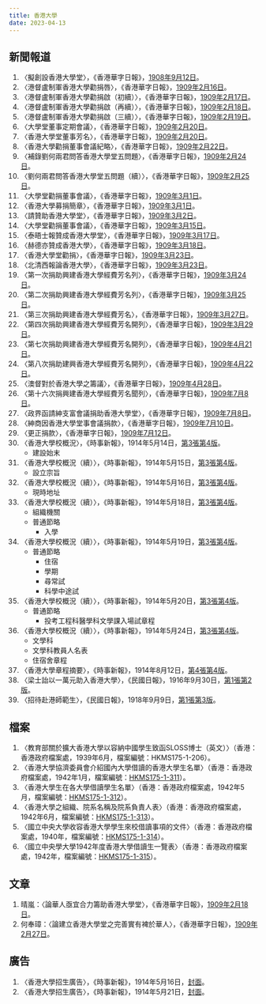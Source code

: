 ```yaml
---
title: 香港大學
date: 2023-04-13
---
```

<adsense></adsense>

## 新聞報道
1. 〈擬創設香港大學堂〉，《香港華字日報》，[1908年9月12日](https://mmis.hkpl.gov.hk/coverpage/-/coverpage/view?_coverpage_WAR_mmisportalportlet_hsf=%E6%B8%AF%E5%A4%A7&p_r_p_-1078056564_c=QF757YsWv5%2BakvA8rFW5EuJSiukuHYZu&_coverpage_WAR_mmisportalportlet_o=5&_coverpage_WAR_mmisportalportlet_actual_q=%28%20verbatim_dc.collection%3A%28%22Old%5C%20HK%5C%20Newspapers%22%29%20%29%20AND+%28%20%28%20allTermsMandatory%3A%28true%29%20OR+all_dc.title%3A%28%E9%A6%99%E6%B8%AF%E5%A4%A7%E5%AD%B8%29%20OR+all_dc.creator%3A%28%E9%A6%99%E6%B8%AF%E5%A4%A7%E5%AD%B8%29%20OR+all_dc.contributor%3A%28%E9%A6%99%E6%B8%AF%E5%A4%A7%E5%AD%B8%29%20OR+all_dc.subject%3A%28%E9%A6%99%E6%B8%AF%E5%A4%A7%E5%AD%B8%29%20OR+fulltext%3A%28%E9%A6%99%E6%B8%AF%E5%A4%A7%E5%AD%B8%29%20OR+all_dc.description%3A%28%E9%A6%99%E6%B8%AF%E5%A4%A7%E5%AD%B8%29%20%29%20%29&_coverpage_WAR_mmisportalportlet_sort_order=asc&_coverpage_WAR_mmisportalportlet_sort_field=dc.publicationdate_bsort&_coverpage_WAR_mmisportalportlet_formDate=1681380981449)。
2. 〈港督盧制軍香港大學勸捐唇〉，《香港華字日報》，[1909年2月16日](https://mmis.hkpl.gov.hk/coverpage/-/coverpage/view?_coverpage_WAR_mmisportalportlet_hsf=%E6%B8%AF%E5%A4%A7&p_r_p_-1078056564_c=QF757YsWv5%2BakvA8rFW5ErtlkPQfpv6J&_coverpage_WAR_mmisportalportlet_o=6&_coverpage_WAR_mmisportalportlet_actual_q=%28%20verbatim_dc.collection%3A%28%22Old%5C%20HK%5C%20Newspapers%22%29%20%29%20AND+%28%20%28%20allTermsMandatory%3A%28true%29%20OR+all_dc.title%3A%28%E9%A6%99%E6%B8%AF%E5%A4%A7%E5%AD%B8%29%20OR+all_dc.creator%3A%28%E9%A6%99%E6%B8%AF%E5%A4%A7%E5%AD%B8%29%20OR+all_dc.contributor%3A%28%E9%A6%99%E6%B8%AF%E5%A4%A7%E5%AD%B8%29%20OR+all_dc.subject%3A%28%E9%A6%99%E6%B8%AF%E5%A4%A7%E5%AD%B8%29%20OR+fulltext%3A%28%E9%A6%99%E6%B8%AF%E5%A4%A7%E5%AD%B8%29%20OR+all_dc.description%3A%28%E9%A6%99%E6%B8%AF%E5%A4%A7%E5%AD%B8%29%20%29%20%29&_coverpage_WAR_mmisportalportlet_sort_order=asc&_coverpage_WAR_mmisportalportlet_sort_field=dc.publicationdate_bsort&_coverpage_WAR_mmisportalportlet_formDate=1681380981449)。
3. 〈港督盧制軍香港大學勸捐啟（初續）〉，《香港華字日報》，[1909年2月17日](https://mmis.hkpl.gov.hk/coverpage/-/coverpage/view?_coverpage_WAR_mmisportalportlet_hsf=%E6%B8%AF%E5%A4%A7&p_r_p_-1078056564_c=QF757YsWv5%2BakvA8rFW5EuJ%2FXSHoIhVk&_coverpage_WAR_mmisportalportlet_o=7&_coverpage_WAR_mmisportalportlet_actual_q=%28%20verbatim_dc.collection%3A%28%22Old%5C%20HK%5C%20Newspapers%22%29%20%29%20AND+%28%20%28%20allTermsMandatory%3A%28true%29%20OR+all_dc.title%3A%28%E9%A6%99%E6%B8%AF%E5%A4%A7%E5%AD%B8%29%20OR+all_dc.creator%3A%28%E9%A6%99%E6%B8%AF%E5%A4%A7%E5%AD%B8%29%20OR+all_dc.contributor%3A%28%E9%A6%99%E6%B8%AF%E5%A4%A7%E5%AD%B8%29%20OR+all_dc.subject%3A%28%E9%A6%99%E6%B8%AF%E5%A4%A7%E5%AD%B8%29%20OR+fulltext%3A%28%E9%A6%99%E6%B8%AF%E5%A4%A7%E5%AD%B8%29%20OR+all_dc.description%3A%28%E9%A6%99%E6%B8%AF%E5%A4%A7%E5%AD%B8%29%20%29%20%29&_coverpage_WAR_mmisportalportlet_sort_order=asc&_coverpage_WAR_mmisportalportlet_sort_field=dc.publicationdate_bsort&_coverpage_WAR_mmisportalportlet_formDate=1681380981449)。
4. 〈港督盧制軍香港大學勸捐啟（再續）〉，《香港華字日報》，[1909年2月18日](https://mmis.hkpl.gov.hk/coverpage/-/coverpage/view?_coverpage_WAR_mmisportalportlet_hsf=%E6%B8%AF%E5%A4%A7&p_r_p_-1078056564_c=QF757YsWv5%2BakvA8rFW5Eky3wX3dhYyM&_coverpage_WAR_mmisportalportlet_o=8&_coverpage_WAR_mmisportalportlet_actual_q=%28%20verbatim_dc.collection%3A%28%22Old%5C%20HK%5C%20Newspapers%22%29%20%29%20AND+%28%20%28%20allTermsMandatory%3A%28true%29%20OR+all_dc.title%3A%28%E9%A6%99%E6%B8%AF%E5%A4%A7%E5%AD%B8%29%20OR+all_dc.creator%3A%28%E9%A6%99%E6%B8%AF%E5%A4%A7%E5%AD%B8%29%20OR+all_dc.contributor%3A%28%E9%A6%99%E6%B8%AF%E5%A4%A7%E5%AD%B8%29%20OR+all_dc.subject%3A%28%E9%A6%99%E6%B8%AF%E5%A4%A7%E5%AD%B8%29%20OR+fulltext%3A%28%E9%A6%99%E6%B8%AF%E5%A4%A7%E5%AD%B8%29%20OR+all_dc.description%3A%28%E9%A6%99%E6%B8%AF%E5%A4%A7%E5%AD%B8%29%20%29%20%29&_coverpage_WAR_mmisportalportlet_sort_order=asc&_coverpage_WAR_mmisportalportlet_sort_field=dc.publicationdate_bsort&_coverpage_WAR_mmisportalportlet_formDate=1681380981449)。
5. 〈港督盧制軍香港大學勸捐啟（三續）〉，《香港華字日報》，[1909年2月19日](https://mmis.hkpl.gov.hk/coverpage/-/coverpage/view?_coverpage_WAR_mmisportalportlet_hsf=%E6%B8%AF%E5%A4%A7&p_r_p_-1078056564_c=QF757YsWv5%2BakvA8rFW5EnQIAWwrughW&_coverpage_WAR_mmisportalportlet_o=9&_coverpage_WAR_mmisportalportlet_actual_q=%28%20verbatim_dc.collection%3A%28%22Old%5C%20HK%5C%20Newspapers%22%29%20%29%20AND+%28%20%28%20allTermsMandatory%3A%28true%29%20OR+all_dc.title%3A%28%E9%A6%99%E6%B8%AF%E5%A4%A7%E5%AD%B8%29%20OR+all_dc.creator%3A%28%E9%A6%99%E6%B8%AF%E5%A4%A7%E5%AD%B8%29%20OR+all_dc.contributor%3A%28%E9%A6%99%E6%B8%AF%E5%A4%A7%E5%AD%B8%29%20OR+all_dc.subject%3A%28%E9%A6%99%E6%B8%AF%E5%A4%A7%E5%AD%B8%29%20OR+fulltext%3A%28%E9%A6%99%E6%B8%AF%E5%A4%A7%E5%AD%B8%29%20OR+all_dc.description%3A%28%E9%A6%99%E6%B8%AF%E5%A4%A7%E5%AD%B8%29%20%29%20%29&_coverpage_WAR_mmisportalportlet_sort_order=asc&_coverpage_WAR_mmisportalportlet_sort_field=dc.publicationdate_bsort&_coverpage_WAR_mmisportalportlet_formDate=1681380981449)。
6. 〈大學堂董事定期會議〉，《香港華字日報》，[1909年2月20日](https://mmis.hkpl.gov.hk/coverpage/-/coverpage/view?_coverpage_WAR_mmisportalportlet_hsf=%E6%B8%AF%E5%A4%A7&p_r_p_-1078056564_c=QF757YsWv5%2BakvA8rFW5EqZgnZgYD5DH&_coverpage_WAR_mmisportalportlet_o=10&_coverpage_WAR_mmisportalportlet_actual_q=%28%20verbatim_dc.collection%3A%28%22Old%5C%20HK%5C%20Newspapers%22%29%20%29%20AND+%28%20%28%20allTermsMandatory%3A%28true%29%20OR+all_dc.title%3A%28%E9%A6%99%E6%B8%AF%E5%A4%A7%E5%AD%B8%29%20OR+all_dc.creator%3A%28%E9%A6%99%E6%B8%AF%E5%A4%A7%E5%AD%B8%29%20OR+all_dc.contributor%3A%28%E9%A6%99%E6%B8%AF%E5%A4%A7%E5%AD%B8%29%20OR+all_dc.subject%3A%28%E9%A6%99%E6%B8%AF%E5%A4%A7%E5%AD%B8%29%20OR+fulltext%3A%28%E9%A6%99%E6%B8%AF%E5%A4%A7%E5%AD%B8%29%20OR+all_dc.description%3A%28%E9%A6%99%E6%B8%AF%E5%A4%A7%E5%AD%B8%29%20%29%20%29&_coverpage_WAR_mmisportalportlet_sort_order=asc&_coverpage_WAR_mmisportalportlet_sort_field=dc.publicationdate_bsort&_coverpage_WAR_mmisportalportlet_formDate=1681380981449)。
7. 〈香港大學堂董事芳名〉，《香港華字日報》，[1909年2月20日](https://mmis.hkpl.gov.hk/coverpage/-/coverpage/view?_coverpage_WAR_mmisportalportlet_hsf=%E6%B8%AF%E5%A4%A7&p_r_p_-1078056564_c=QF757YsWv5%2BakvA8rFW5EqZgnZgYD5DH&_coverpage_WAR_mmisportalportlet_o=10&_coverpage_WAR_mmisportalportlet_actual_q=%28%20verbatim_dc.collection%3A%28%22Old%5C%20HK%5C%20Newspapers%22%29%20%29%20AND+%28%20%28%20allTermsMandatory%3A%28true%29%20OR+all_dc.title%3A%28%E9%A6%99%E6%B8%AF%E5%A4%A7%E5%AD%B8%29%20OR+all_dc.creator%3A%28%E9%A6%99%E6%B8%AF%E5%A4%A7%E5%AD%B8%29%20OR+all_dc.contributor%3A%28%E9%A6%99%E6%B8%AF%E5%A4%A7%E5%AD%B8%29%20OR+all_dc.subject%3A%28%E9%A6%99%E6%B8%AF%E5%A4%A7%E5%AD%B8%29%20OR+fulltext%3A%28%E9%A6%99%E6%B8%AF%E5%A4%A7%E5%AD%B8%29%20OR+all_dc.description%3A%28%E9%A6%99%E6%B8%AF%E5%A4%A7%E5%AD%B8%29%20%29%20%29&_coverpage_WAR_mmisportalportlet_sort_order=asc&_coverpage_WAR_mmisportalportlet_sort_field=dc.publicationdate_bsort&_coverpage_WAR_mmisportalportlet_formDate=1681380981449)。
8. 〈香港大學勸捐董事會議紀略〉，《香港華字日報》，[1909年2月22日](https://mmis.hkpl.gov.hk/coverpage/-/coverpage/view?_coverpage_WAR_mmisportalportlet_hsf=%E6%B8%AF%E5%A4%A7&p_r_p_-1078056564_c=QF757YsWv5%2BakvA8rFW5EqlDQUrdAZDj&_coverpage_WAR_mmisportalportlet_o=11&_coverpage_WAR_mmisportalportlet_actual_q=%28%20verbatim_dc.collection%3A%28%22Old%5C%20HK%5C%20Newspapers%22%29%20%29%20AND+%28%20%28%20allTermsMandatory%3A%28true%29%20OR+all_dc.title%3A%28%E9%A6%99%E6%B8%AF%E5%A4%A7%E5%AD%B8%29%20OR+all_dc.creator%3A%28%E9%A6%99%E6%B8%AF%E5%A4%A7%E5%AD%B8%29%20OR+all_dc.contributor%3A%28%E9%A6%99%E6%B8%AF%E5%A4%A7%E5%AD%B8%29%20OR+all_dc.subject%3A%28%E9%A6%99%E6%B8%AF%E5%A4%A7%E5%AD%B8%29%20OR+fulltext%3A%28%E9%A6%99%E6%B8%AF%E5%A4%A7%E5%AD%B8%29%20OR+all_dc.description%3A%28%E9%A6%99%E6%B8%AF%E5%A4%A7%E5%AD%B8%29%20%29%20%29&_coverpage_WAR_mmisportalportlet_sort_order=asc&_coverpage_WAR_mmisportalportlet_sort_field=dc.publicationdate_bsort&_coverpage_WAR_mmisportalportlet_formDate=1681380981449)。
9. 〈補錄劉何兩君問答香港大學堂五問題〉，《香港華字日報》，[1909年2月24日](https://mmis.hkpl.gov.hk/coverpage/-/coverpage/view?_coverpage_WAR_mmisportalportlet_hsf=%E6%B8%AF%E5%A4%A7&p_r_p_-1078056564_c=QF757YsWv5%2BakvA8rFW5EmCY%2F%2FIeG43n&_coverpage_WAR_mmisportalportlet_o=12&_coverpage_WAR_mmisportalportlet_actual_q=%28%20verbatim_dc.collection%3A%28%22Old%5C%20HK%5C%20Newspapers%22%29%20%29%20AND+%28%20%28%20allTermsMandatory%3A%28true%29%20OR+all_dc.title%3A%28%E9%A6%99%E6%B8%AF%E5%A4%A7%E5%AD%B8%29%20OR+all_dc.creator%3A%28%E9%A6%99%E6%B8%AF%E5%A4%A7%E5%AD%B8%29%20OR+all_dc.contributor%3A%28%E9%A6%99%E6%B8%AF%E5%A4%A7%E5%AD%B8%29%20OR+all_dc.subject%3A%28%E9%A6%99%E6%B8%AF%E5%A4%A7%E5%AD%B8%29%20OR+fulltext%3A%28%E9%A6%99%E6%B8%AF%E5%A4%A7%E5%AD%B8%29%20OR+all_dc.description%3A%28%E9%A6%99%E6%B8%AF%E5%A4%A7%E5%AD%B8%29%20%29%20%29&_coverpage_WAR_mmisportalportlet_sort_order=asc&_coverpage_WAR_mmisportalportlet_sort_field=dc.publicationdate_bsort&_coverpage_WAR_mmisportalportlet_formDate=1681380981449)。
10. 〈劉何兩君問答香港大學堂五問題（續）〉，《香港華字日報》，[1909年2月25日](https://mmis.hkpl.gov.hk/coverpage/-/coverpage/view?_coverpage_WAR_mmisportalportlet_hsf=%E6%B8%AF%E5%A4%A7&p_r_p_-1078056564_c=QF757YsWv5%2BakvA8rFW5Elmlm1OKDSCO&_coverpage_WAR_mmisportalportlet_o=13&_coverpage_WAR_mmisportalportlet_actual_q=%28%20verbatim_dc.collection%3A%28%22Old%5C%20HK%5C%20Newspapers%22%29%20%29%20AND+%28%20%28%20allTermsMandatory%3A%28true%29%20OR+all_dc.title%3A%28%E9%A6%99%E6%B8%AF%E5%A4%A7%E5%AD%B8%29%20OR+all_dc.creator%3A%28%E9%A6%99%E6%B8%AF%E5%A4%A7%E5%AD%B8%29%20OR+all_dc.contributor%3A%28%E9%A6%99%E6%B8%AF%E5%A4%A7%E5%AD%B8%29%20OR+all_dc.subject%3A%28%E9%A6%99%E6%B8%AF%E5%A4%A7%E5%AD%B8%29%20OR+fulltext%3A%28%E9%A6%99%E6%B8%AF%E5%A4%A7%E5%AD%B8%29%20OR+all_dc.description%3A%28%E9%A6%99%E6%B8%AF%E5%A4%A7%E5%AD%B8%29%20%29%20%29&_coverpage_WAR_mmisportalportlet_sort_order=asc&_coverpage_WAR_mmisportalportlet_sort_field=dc.publicationdate_bsort&_coverpage_WAR_mmisportalportlet_formDate=1681380981449)。
11. 〈大學堂勸捐董事會議〉，《香港華字日報》，[1909年3月1日](https://mmis.hkpl.gov.hk/coverpage/-/coverpage/view?_coverpage_WAR_mmisportalportlet_hsf=%E6%B8%AF%E5%A4%A7&p_r_p_-1078056564_c=QF757YsWv5%2BakvA8rFW5EgBTHMwA8d3M&_coverpage_WAR_mmisportalportlet_o=15&_coverpage_WAR_mmisportalportlet_actual_q=%28%20verbatim_dc.collection%3A%28%22Old%5C%20HK%5C%20Newspapers%22%29%20%29%20AND+%28%20%28%20allTermsMandatory%3A%28true%29%20OR+all_dc.title%3A%28%E9%A6%99%E6%B8%AF%E5%A4%A7%E5%AD%B8%29%20OR+all_dc.creator%3A%28%E9%A6%99%E6%B8%AF%E5%A4%A7%E5%AD%B8%29%20OR+all_dc.contributor%3A%28%E9%A6%99%E6%B8%AF%E5%A4%A7%E5%AD%B8%29%20OR+all_dc.subject%3A%28%E9%A6%99%E6%B8%AF%E5%A4%A7%E5%AD%B8%29%20OR+fulltext%3A%28%E9%A6%99%E6%B8%AF%E5%A4%A7%E5%AD%B8%29%20OR+all_dc.description%3A%28%E9%A6%99%E6%B8%AF%E5%A4%A7%E5%AD%B8%29%20%29%20%29&_coverpage_WAR_mmisportalportlet_sort_order=asc&_coverpage_WAR_mmisportalportlet_sort_field=dc.publicationdate_bsort&_coverpage_WAR_mmisportalportlet_formDate=1681380981449)。
12. 〈香港大學募捐簡章〉，《香港華字日報》，[1909年3月1日](https://mmis.hkpl.gov.hk/coverpage/-/coverpage/view?_coverpage_WAR_mmisportalportlet_hsf=%E6%B8%AF%E5%A4%A7&p_r_p_-1078056564_c=QF757YsWv5%2BakvA8rFW5EgBTHMwA8d3M&_coverpage_WAR_mmisportalportlet_o=15&_coverpage_WAR_mmisportalportlet_actual_q=%28%20verbatim_dc.collection%3A%28%22Old%5C%20HK%5C%20Newspapers%22%29%20%29%20AND+%28%20%28%20allTermsMandatory%3A%28true%29%20OR+all_dc.title%3A%28%E9%A6%99%E6%B8%AF%E5%A4%A7%E5%AD%B8%29%20OR+all_dc.creator%3A%28%E9%A6%99%E6%B8%AF%E5%A4%A7%E5%AD%B8%29%20OR+all_dc.contributor%3A%28%E9%A6%99%E6%B8%AF%E5%A4%A7%E5%AD%B8%29%20OR+all_dc.subject%3A%28%E9%A6%99%E6%B8%AF%E5%A4%A7%E5%AD%B8%29%20OR+fulltext%3A%28%E9%A6%99%E6%B8%AF%E5%A4%A7%E5%AD%B8%29%20OR+all_dc.description%3A%28%E9%A6%99%E6%B8%AF%E5%A4%A7%E5%AD%B8%29%20%29%20%29&_coverpage_WAR_mmisportalportlet_sort_order=asc&_coverpage_WAR_mmisportalportlet_sort_field=dc.publicationdate_bsort&_coverpage_WAR_mmisportalportlet_formDate=1681380981449)。
13. 〈請贊助香港大學堂〉，《香港華字日報》，[1909年3月2日](https://mmis.hkpl.gov.hk/coverpage/-/coverpage/view?_coverpage_WAR_mmisportalportlet_hsf=%E6%B8%AF%E5%A4%A7&p_r_p_-1078056564_c=QF757YsWv5%2BakvA8rFW5EgXh8%2Br7TEQw&_coverpage_WAR_mmisportalportlet_o=16&_coverpage_WAR_mmisportalportlet_actual_q=%28%20verbatim_dc.collection%3A%28%22Old%5C%20HK%5C%20Newspapers%22%29%20%29%20AND+%28%20%28%20allTermsMandatory%3A%28true%29%20OR+all_dc.title%3A%28%E9%A6%99%E6%B8%AF%E5%A4%A7%E5%AD%B8%29%20OR+all_dc.creator%3A%28%E9%A6%99%E6%B8%AF%E5%A4%A7%E5%AD%B8%29%20OR+all_dc.contributor%3A%28%E9%A6%99%E6%B8%AF%E5%A4%A7%E5%AD%B8%29%20OR+all_dc.subject%3A%28%E9%A6%99%E6%B8%AF%E5%A4%A7%E5%AD%B8%29%20OR+fulltext%3A%28%E9%A6%99%E6%B8%AF%E5%A4%A7%E5%AD%B8%29%20OR+all_dc.description%3A%28%E9%A6%99%E6%B8%AF%E5%A4%A7%E5%AD%B8%29%20%29%20%29&_coverpage_WAR_mmisportalportlet_sort_order=asc&_coverpage_WAR_mmisportalportlet_sort_field=dc.publicationdate_bsort&_coverpage_WAR_mmisportalportlet_formDate=1681380981449)。
14. 〈大學堂勸捐董事會議〉，《香港華字日報》，[1909年3月15日](https://mmis.hkpl.gov.hk/coverpage/-/coverpage/view?_coverpage_WAR_mmisportalportlet_hsf=%E6%B8%AF%E5%A4%A7&p_r_p_-1078056564_c=QF757YsWv5%2BakvA8rFW5EjxdFSXB%2BpRt&_coverpage_WAR_mmisportalportlet_o=17&_coverpage_WAR_mmisportalportlet_actual_q=%28%20verbatim_dc.collection%3A%28%22Old%5C%20HK%5C%20Newspapers%22%29%20%29%20AND+%28%20%28%20allTermsMandatory%3A%28true%29%20OR+all_dc.title%3A%28%E9%A6%99%E6%B8%AF%E5%A4%A7%E5%AD%B8%29%20OR+all_dc.creator%3A%28%E9%A6%99%E6%B8%AF%E5%A4%A7%E5%AD%B8%29%20OR+all_dc.contributor%3A%28%E9%A6%99%E6%B8%AF%E5%A4%A7%E5%AD%B8%29%20OR+all_dc.subject%3A%28%E9%A6%99%E6%B8%AF%E5%A4%A7%E5%AD%B8%29%20OR+fulltext%3A%28%E9%A6%99%E6%B8%AF%E5%A4%A7%E5%AD%B8%29%20OR+all_dc.description%3A%28%E9%A6%99%E6%B8%AF%E5%A4%A7%E5%AD%B8%29%20%29%20%29&_coverpage_WAR_mmisportalportlet_sort_order=asc&_coverpage_WAR_mmisportalportlet_sort_field=dc.publicationdate_bsort&_coverpage_WAR_mmisportalportlet_formDate=1681380981449)。
15. 〈泰晤士報贊成香港大學堂〉，《香港華字日報》，[1909年3月17日](https://mmis.hkpl.gov.hk/coverpage/-/coverpage/view?_coverpage_WAR_mmisportalportlet_hsf=%E6%B8%AF%E5%A4%A7&p_r_p_-1078056564_c=QF757YsWv5%2BakvA8rFW5EhXg2%2BpkQbxt&_coverpage_WAR_mmisportalportlet_o=18&_coverpage_WAR_mmisportalportlet_actual_q=%28%20verbatim_dc.collection%3A%28%22Old%5C%20HK%5C%20Newspapers%22%29%20%29%20AND+%28%20%28%20allTermsMandatory%3A%28true%29%20OR+all_dc.title%3A%28%E9%A6%99%E6%B8%AF%E5%A4%A7%E5%AD%B8%29%20OR+all_dc.creator%3A%28%E9%A6%99%E6%B8%AF%E5%A4%A7%E5%AD%B8%29%20OR+all_dc.contributor%3A%28%E9%A6%99%E6%B8%AF%E5%A4%A7%E5%AD%B8%29%20OR+all_dc.subject%3A%28%E9%A6%99%E6%B8%AF%E5%A4%A7%E5%AD%B8%29%20OR+fulltext%3A%28%E9%A6%99%E6%B8%AF%E5%A4%A7%E5%AD%B8%29%20OR+all_dc.description%3A%28%E9%A6%99%E6%B8%AF%E5%A4%A7%E5%AD%B8%29%20%29%20%29&_coverpage_WAR_mmisportalportlet_sort_order=asc&_coverpage_WAR_mmisportalportlet_sort_field=dc.publicationdate_bsort&_coverpage_WAR_mmisportalportlet_formDate=1681380981449)。
16. 〈赫德亦贊成香港大學〉，《香港華字日報》，[1909年3月18日](https://mmis.hkpl.gov.hk/coverpage/-/coverpage/view?_coverpage_WAR_mmisportalportlet_hsf=%E6%B8%AF%E5%A4%A7&p_r_p_-1078056564_c=QF757YsWv5%2BakvA8rFW5EjghfWAZbpIk&_coverpage_WAR_mmisportalportlet_o=19&_coverpage_WAR_mmisportalportlet_actual_q=%28%20verbatim_dc.collection%3A%28%22Old%5C%20HK%5C%20Newspapers%22%29%20%29%20AND+%28%20%28%20allTermsMandatory%3A%28true%29%20OR+all_dc.title%3A%28%E9%A6%99%E6%B8%AF%E5%A4%A7%E5%AD%B8%29%20OR+all_dc.creator%3A%28%E9%A6%99%E6%B8%AF%E5%A4%A7%E5%AD%B8%29%20OR+all_dc.contributor%3A%28%E9%A6%99%E6%B8%AF%E5%A4%A7%E5%AD%B8%29%20OR+all_dc.subject%3A%28%E9%A6%99%E6%B8%AF%E5%A4%A7%E5%AD%B8%29%20OR+fulltext%3A%28%E9%A6%99%E6%B8%AF%E5%A4%A7%E5%AD%B8%29%20OR+all_dc.description%3A%28%E9%A6%99%E6%B8%AF%E5%A4%A7%E5%AD%B8%29%20%29%20%29&_coverpage_WAR_mmisportalportlet_sort_order=asc&_coverpage_WAR_mmisportalportlet_sort_field=dc.publicationdate_bsort&_coverpage_WAR_mmisportalportlet_formDate=1681380981449)。
17. 〈香港大學堂勸捐〉，《香港華字日報》，[1909年3月23日](https://mmis.hkpl.gov.hk/coverpage/-/coverpage/view?_coverpage_WAR_mmisportalportlet_hsf=%E6%B8%AF%E5%A4%A7&p_r_p_-1078056564_c=QF757YsWv5%2BakvA8rFW5Ervo5CbRhxuM&_coverpage_WAR_mmisportalportlet_o=20&_coverpage_WAR_mmisportalportlet_actual_q=%28%20verbatim_dc.collection%3A%28%22Old%5C%20HK%5C%20Newspapers%22%29%20%29%20AND+%28%20%28%20allTermsMandatory%3A%28true%29%20OR+all_dc.title%3A%28%E9%A6%99%E6%B8%AF%E5%A4%A7%E5%AD%B8%29%20OR+all_dc.creator%3A%28%E9%A6%99%E6%B8%AF%E5%A4%A7%E5%AD%B8%29%20OR+all_dc.contributor%3A%28%E9%A6%99%E6%B8%AF%E5%A4%A7%E5%AD%B8%29%20OR+all_dc.subject%3A%28%E9%A6%99%E6%B8%AF%E5%A4%A7%E5%AD%B8%29%20OR+fulltext%3A%28%E9%A6%99%E6%B8%AF%E5%A4%A7%E5%AD%B8%29%20OR+all_dc.description%3A%28%E9%A6%99%E6%B8%AF%E5%A4%A7%E5%AD%B8%29%20%29%20%29&_coverpage_WAR_mmisportalportlet_sort_order=asc&_coverpage_WAR_mmisportalportlet_sort_field=dc.publicationdate_bsort&_coverpage_WAR_mmisportalportlet_formDate=1681380981449)。
18. 〈北清西報論香港大學〉，《香港華字日報》，[1909年3月23日](https://mmis.hkpl.gov.hk/coverpage/-/coverpage/view?_coverpage_WAR_mmisportalportlet_hsf=%E6%B8%AF%E5%A4%A7&p_r_p_-1078056564_c=QF757YsWv5%2BakvA8rFW5Ervo5CbRhxuM&_coverpage_WAR_mmisportalportlet_o=20&_coverpage_WAR_mmisportalportlet_actual_q=%28%20verbatim_dc.collection%3A%28%22Old%5C%20HK%5C%20Newspapers%22%29%20%29%20AND+%28%20%28%20allTermsMandatory%3A%28true%29%20OR+all_dc.title%3A%28%E9%A6%99%E6%B8%AF%E5%A4%A7%E5%AD%B8%29%20OR+all_dc.creator%3A%28%E9%A6%99%E6%B8%AF%E5%A4%A7%E5%AD%B8%29%20OR+all_dc.contributor%3A%28%E9%A6%99%E6%B8%AF%E5%A4%A7%E5%AD%B8%29%20OR+all_dc.subject%3A%28%E9%A6%99%E6%B8%AF%E5%A4%A7%E5%AD%B8%29%20OR+fulltext%3A%28%E9%A6%99%E6%B8%AF%E5%A4%A7%E5%AD%B8%29%20OR+all_dc.description%3A%28%E9%A6%99%E6%B8%AF%E5%A4%A7%E5%AD%B8%29%20%29%20%29&_coverpage_WAR_mmisportalportlet_sort_order=asc&_coverpage_WAR_mmisportalportlet_sort_field=dc.publicationdate_bsort&_coverpage_WAR_mmisportalportlet_formDate=1681380981449)。
19. 〈第一次捐助興建香港大學經費芳名列〉，《香港華字日報》，[1909年3月24日](https://mmis.hkpl.gov.hk/coverpage/-/coverpage/view?_coverpage_WAR_mmisportalportlet_hsf=%E6%B8%AF%E5%A4%A7&p_r_p_-1078056564_c=QF757YsWv5%2BakvA8rFW5EjJcMfAu%2F27U&_coverpage_WAR_mmisportalportlet_o=21&_coverpage_WAR_mmisportalportlet_actual_q=%28%20verbatim_dc.collection%3A%28%22Old%5C%20HK%5C%20Newspapers%22%29%20%29%20AND+%28%20%28%20allTermsMandatory%3A%28true%29%20OR+all_dc.title%3A%28%E9%A6%99%E6%B8%AF%E5%A4%A7%E5%AD%B8%29%20OR+all_dc.creator%3A%28%E9%A6%99%E6%B8%AF%E5%A4%A7%E5%AD%B8%29%20OR+all_dc.contributor%3A%28%E9%A6%99%E6%B8%AF%E5%A4%A7%E5%AD%B8%29%20OR+all_dc.subject%3A%28%E9%A6%99%E6%B8%AF%E5%A4%A7%E5%AD%B8%29%20OR+fulltext%3A%28%E9%A6%99%E6%B8%AF%E5%A4%A7%E5%AD%B8%29%20OR+all_dc.description%3A%28%E9%A6%99%E6%B8%AF%E5%A4%A7%E5%AD%B8%29%20%29%20%29&_coverpage_WAR_mmisportalportlet_sort_order=asc&_coverpage_WAR_mmisportalportlet_sort_field=dc.publicationdate_bsort&_coverpage_WAR_mmisportalportlet_formDate=1681380981449)。
20. 〈第二次捐助興建香港大學經費芳名列〉，《香港華字日報》，[1909年3月25日](https://mmis.hkpl.gov.hk/coverpage/-/coverpage/view?_coverpage_WAR_mmisportalportlet_hsf=%E6%B8%AF%E5%A4%A7&p_r_p_-1078056564_c=QF757YsWv5%2BakvA8rFW5EiJsETtEb5T%2F&_coverpage_WAR_mmisportalportlet_o=22&_coverpage_WAR_mmisportalportlet_actual_q=%28%20verbatim_dc.collection%3A%28%22Old%5C%20HK%5C%20Newspapers%22%29%20%29%20AND+%28%20%28%20allTermsMandatory%3A%28true%29%20OR+all_dc.title%3A%28%E9%A6%99%E6%B8%AF%E5%A4%A7%E5%AD%B8%29%20OR+all_dc.creator%3A%28%E9%A6%99%E6%B8%AF%E5%A4%A7%E5%AD%B8%29%20OR+all_dc.contributor%3A%28%E9%A6%99%E6%B8%AF%E5%A4%A7%E5%AD%B8%29%20OR+all_dc.subject%3A%28%E9%A6%99%E6%B8%AF%E5%A4%A7%E5%AD%B8%29%20OR+fulltext%3A%28%E9%A6%99%E6%B8%AF%E5%A4%A7%E5%AD%B8%29%20OR+all_dc.description%3A%28%E9%A6%99%E6%B8%AF%E5%A4%A7%E5%AD%B8%29%20%29%20%29&_coverpage_WAR_mmisportalportlet_sort_order=asc&_coverpage_WAR_mmisportalportlet_sort_field=dc.publicationdate_bsort&_coverpage_WAR_mmisportalportlet_formDate=1681380981449)。
21. 〈第三次捐助興建香港大學經費芳名〉，《香港華字日報》，[1909年3月27日](https://mmis.hkpl.gov.hk/coverpage/-/coverpage/view?_coverpage_WAR_mmisportalportlet_hsf=%E6%B8%AF%E5%A4%A7&p_r_p_-1078056564_c=QF757YsWv5%2BakvA8rFW5EsXHCepd6VRm&_coverpage_WAR_mmisportalportlet_o=23&_coverpage_WAR_mmisportalportlet_actual_q=%28%20verbatim_dc.collection%3A%28%22Old%5C%20HK%5C%20Newspapers%22%29%20%29%20AND+%28%20%28%20allTermsMandatory%3A%28true%29%20OR+all_dc.title%3A%28%E9%A6%99%E6%B8%AF%E5%A4%A7%E5%AD%B8%29%20OR+all_dc.creator%3A%28%E9%A6%99%E6%B8%AF%E5%A4%A7%E5%AD%B8%29%20OR+all_dc.contributor%3A%28%E9%A6%99%E6%B8%AF%E5%A4%A7%E5%AD%B8%29%20OR+all_dc.subject%3A%28%E9%A6%99%E6%B8%AF%E5%A4%A7%E5%AD%B8%29%20OR+fulltext%3A%28%E9%A6%99%E6%B8%AF%E5%A4%A7%E5%AD%B8%29%20OR+all_dc.description%3A%28%E9%A6%99%E6%B8%AF%E5%A4%A7%E5%AD%B8%29%20%29%20%29&_coverpage_WAR_mmisportalportlet_sort_order=asc&_coverpage_WAR_mmisportalportlet_sort_field=dc.publicationdate_bsort&_coverpage_WAR_mmisportalportlet_formDate=1681380981449)。
22. 〈第四次捐助興建香港大學經費芳名開列〉，《香港華字日報》，[1909年3月29日](https://mmis.hkpl.gov.hk/coverpage/-/coverpage/view?_coverpage_WAR_mmisportalportlet_hsf=%E6%B8%AF%E5%A4%A7&p_r_p_-1078056564_c=QF757YsWv5%2BakvA8rFW5Erya7OALzide&_coverpage_WAR_mmisportalportlet_o=24&_coverpage_WAR_mmisportalportlet_actual_q=%28%20verbatim_dc.collection%3A%28%22Old%5C%20HK%5C%20Newspapers%22%29%20%29%20AND+%28%20%28%20allTermsMandatory%3A%28true%29%20OR+all_dc.title%3A%28%E9%A6%99%E6%B8%AF%E5%A4%A7%E5%AD%B8%29%20OR+all_dc.creator%3A%28%E9%A6%99%E6%B8%AF%E5%A4%A7%E5%AD%B8%29%20OR+all_dc.contributor%3A%28%E9%A6%99%E6%B8%AF%E5%A4%A7%E5%AD%B8%29%20OR+all_dc.subject%3A%28%E9%A6%99%E6%B8%AF%E5%A4%A7%E5%AD%B8%29%20OR+fulltext%3A%28%E9%A6%99%E6%B8%AF%E5%A4%A7%E5%AD%B8%29%20OR+all_dc.description%3A%28%E9%A6%99%E6%B8%AF%E5%A4%A7%E5%AD%B8%29%20%29%20%29&_coverpage_WAR_mmisportalportlet_sort_order=asc&_coverpage_WAR_mmisportalportlet_sort_field=dc.publicationdate_bsort&_coverpage_WAR_mmisportalportlet_formDate=1681380981449)。
23. 〈第七次捐助興建香港大學經費芳名開列〉，《香港華字日報》，[1909年4月21日](https://mmis.hkpl.gov.hk/coverpage/-/coverpage/view?_coverpage_WAR_mmisportalportlet_hsf=%E6%B8%AF%E5%A4%A7&p_r_p_-1078056564_c=QF757YsWv5%2BakvA8rFW5ErD0MoaNWDH8&_coverpage_WAR_mmisportalportlet_o=26&_coverpage_WAR_mmisportalportlet_actual_q=%28%20verbatim_dc.collection%3A%28%22Old%5C%20HK%5C%20Newspapers%22%29%20%29%20AND+%28%20%28%20allTermsMandatory%3A%28true%29%20OR+all_dc.title%3A%28%E9%A6%99%E6%B8%AF%E5%A4%A7%E5%AD%B8%29%20OR+all_dc.creator%3A%28%E9%A6%99%E6%B8%AF%E5%A4%A7%E5%AD%B8%29%20OR+all_dc.contributor%3A%28%E9%A6%99%E6%B8%AF%E5%A4%A7%E5%AD%B8%29%20OR+all_dc.subject%3A%28%E9%A6%99%E6%B8%AF%E5%A4%A7%E5%AD%B8%29%20OR+fulltext%3A%28%E9%A6%99%E6%B8%AF%E5%A4%A7%E5%AD%B8%29%20OR+all_dc.description%3A%28%E9%A6%99%E6%B8%AF%E5%A4%A7%E5%AD%B8%29%20%29%20%29&_coverpage_WAR_mmisportalportlet_sort_order=asc&_coverpage_WAR_mmisportalportlet_sort_field=dc.publicationdate_bsort&_coverpage_WAR_mmisportalportlet_formDate=1681380981449)。
24. 〈第八次捐助建興香港大學經費芳名開列〉，《香港華字日報》，[1909年4月22日](https://mmis.hkpl.gov.hk/coverpage/-/coverpage/view?_coverpage_WAR_mmisportalportlet_hsf=%E6%B8%AF%E5%A4%A7&p_r_p_-1078056564_c=QF757YsWv5%2BakvA8rFW5EtNcnnIHbsFx&_coverpage_WAR_mmisportalportlet_o=27&_coverpage_WAR_mmisportalportlet_actual_q=%28%20verbatim_dc.collection%3A%28%22Old%5C%20HK%5C%20Newspapers%22%29%20%29%20AND+%28%20%28%20allTermsMandatory%3A%28true%29%20OR+all_dc.title%3A%28%E9%A6%99%E6%B8%AF%E5%A4%A7%E5%AD%B8%29%20OR+all_dc.creator%3A%28%E9%A6%99%E6%B8%AF%E5%A4%A7%E5%AD%B8%29%20OR+all_dc.contributor%3A%28%E9%A6%99%E6%B8%AF%E5%A4%A7%E5%AD%B8%29%20OR+all_dc.subject%3A%28%E9%A6%99%E6%B8%AF%E5%A4%A7%E5%AD%B8%29%20OR+fulltext%3A%28%E9%A6%99%E6%B8%AF%E5%A4%A7%E5%AD%B8%29%20OR+all_dc.description%3A%28%E9%A6%99%E6%B8%AF%E5%A4%A7%E5%AD%B8%29%20%29%20%29&_coverpage_WAR_mmisportalportlet_sort_order=asc&_coverpage_WAR_mmisportalportlet_sort_field=dc.publicationdate_bsort&_coverpage_WAR_mmisportalportlet_formDate=1681380981449)。
25. 〈澳督對於香港大學之籌議〉，《香港華字日報》，[1909年4月28日](https://mmis.hkpl.gov.hk/coverpage/-/coverpage/view?_coverpage_WAR_mmisportalportlet_hsf=%E6%B8%AF%E5%A4%A7&p_r_p_-1078056564_c=QF757YsWv5%2BakvA8rFW5EoBH%2FbLVb4KY&_coverpage_WAR_mmisportalportlet_o=28&_coverpage_WAR_mmisportalportlet_actual_q=%28%20verbatim_dc.collection%3A%28%22Old%5C%20HK%5C%20Newspapers%22%29%20%29%20AND+%28%20%28%20allTermsMandatory%3A%28true%29%20OR+all_dc.title%3A%28%E9%A6%99%E6%B8%AF%E5%A4%A7%E5%AD%B8%29%20OR+all_dc.creator%3A%28%E9%A6%99%E6%B8%AF%E5%A4%A7%E5%AD%B8%29%20OR+all_dc.contributor%3A%28%E9%A6%99%E6%B8%AF%E5%A4%A7%E5%AD%B8%29%20OR+all_dc.subject%3A%28%E9%A6%99%E6%B8%AF%E5%A4%A7%E5%AD%B8%29%20OR+fulltext%3A%28%E9%A6%99%E6%B8%AF%E5%A4%A7%E5%AD%B8%29%20OR+all_dc.description%3A%28%E9%A6%99%E6%B8%AF%E5%A4%A7%E5%AD%B8%29%20%29%20%29&_coverpage_WAR_mmisportalportlet_sort_order=asc&_coverpage_WAR_mmisportalportlet_sort_field=dc.publicationdate_bsort&_coverpage_WAR_mmisportalportlet_formDate=1681380981449)。
26. 〈第十六次捐興建香港大學經費芳名聞列〉，《香港華字日報》，[1909年7月8日](https://mmis.hkpl.gov.hk/coverpage/-/coverpage/view?_coverpage_WAR_mmisportalportlet_hsf=%E6%B8%AF%E5%A4%A7&p_r_p_-1078056564_c=QF757YsWv5%2BakvA8rFW5Eo7YUBonc2Tu&_coverpage_WAR_mmisportalportlet_o=29&_coverpage_WAR_mmisportalportlet_actual_q=%28%20verbatim_dc.collection%3A%28%22Old%5C%20HK%5C%20Newspapers%22%29%20%29%20AND+%28%20%28%20allTermsMandatory%3A%28true%29%20OR+all_dc.title%3A%28%E9%A6%99%E6%B8%AF%E5%A4%A7%E5%AD%B8%29%20OR+all_dc.creator%3A%28%E9%A6%99%E6%B8%AF%E5%A4%A7%E5%AD%B8%29%20OR+all_dc.contributor%3A%28%E9%A6%99%E6%B8%AF%E5%A4%A7%E5%AD%B8%29%20OR+all_dc.subject%3A%28%E9%A6%99%E6%B8%AF%E5%A4%A7%E5%AD%B8%29%20OR+fulltext%3A%28%E9%A6%99%E6%B8%AF%E5%A4%A7%E5%AD%B8%29%20OR+all_dc.description%3A%28%E9%A6%99%E6%B8%AF%E5%A4%A7%E5%AD%B8%29%20%29%20%29&_coverpage_WAR_mmisportalportlet_sort_order=asc&_coverpage_WAR_mmisportalportlet_sort_field=dc.publicationdate_bsort&_coverpage_WAR_mmisportalportlet_formDate=1681380981449)。
27. 〈政界函請紳支富會議捐助香港大學堂〉，《香港華字日報》，[1909年7月8日](https://mmis.hkpl.gov.hk/coverpage/-/coverpage/view?_coverpage_WAR_mmisportalportlet_hsf=%E6%B8%AF%E5%A4%A7&p_r_p_-1078056564_c=QF757YsWv5%2BakvA8rFW5Eo7YUBonc2Tu&_coverpage_WAR_mmisportalportlet_o=29&_coverpage_WAR_mmisportalportlet_actual_q=%28%20verbatim_dc.collection%3A%28%22Old%5C%20HK%5C%20Newspapers%22%29%20%29%20AND+%28%20%28%20allTermsMandatory%3A%28true%29%20OR+all_dc.title%3A%28%E9%A6%99%E6%B8%AF%E5%A4%A7%E5%AD%B8%29%20OR+all_dc.creator%3A%28%E9%A6%99%E6%B8%AF%E5%A4%A7%E5%AD%B8%29%20OR+all_dc.contributor%3A%28%E9%A6%99%E6%B8%AF%E5%A4%A7%E5%AD%B8%29%20OR+all_dc.subject%3A%28%E9%A6%99%E6%B8%AF%E5%A4%A7%E5%AD%B8%29%20OR+fulltext%3A%28%E9%A6%99%E6%B8%AF%E5%A4%A7%E5%AD%B8%29%20OR+all_dc.description%3A%28%E9%A6%99%E6%B8%AF%E5%A4%A7%E5%AD%B8%29%20%29%20%29&_coverpage_WAR_mmisportalportlet_sort_order=asc&_coverpage_WAR_mmisportalportlet_sort_field=dc.publicationdate_bsort&_coverpage_WAR_mmisportalportlet_formDate=1681380981449)。
28. 〈紳商因香港大學堂事會議捐款〉，《香港華字日報》，[1909年7月10日](https://mmis.hkpl.gov.hk/coverpage/-/coverpage/view?_coverpage_WAR_mmisportalportlet_hsf=%E6%B8%AF%E5%A4%A7&p_r_p_-1078056564_c=QF757YsWv5%2BakvA8rFW5EhQanqSVrox5&_coverpage_WAR_mmisportalportlet_o=30&_coverpage_WAR_mmisportalportlet_actual_q=%28%20verbatim_dc.collection%3A%28%22Old%5C%20HK%5C%20Newspapers%22%29%20%29%20AND+%28%20%28%20allTermsMandatory%3A%28true%29%20OR+all_dc.title%3A%28%E9%A6%99%E6%B8%AF%E5%A4%A7%E5%AD%B8%29%20OR+all_dc.creator%3A%28%E9%A6%99%E6%B8%AF%E5%A4%A7%E5%AD%B8%29%20OR+all_dc.contributor%3A%28%E9%A6%99%E6%B8%AF%E5%A4%A7%E5%AD%B8%29%20OR+all_dc.subject%3A%28%E9%A6%99%E6%B8%AF%E5%A4%A7%E5%AD%B8%29%20OR+fulltext%3A%28%E9%A6%99%E6%B8%AF%E5%A4%A7%E5%AD%B8%29%20OR+all_dc.description%3A%28%E9%A6%99%E6%B8%AF%E5%A4%A7%E5%AD%B8%29%20%29%20%29&_coverpage_WAR_mmisportalportlet_sort_order=asc&_coverpage_WAR_mmisportalportlet_sort_field=dc.publicationdate_bsort&_coverpage_WAR_mmisportalportlet_formDate=1681380981449)。
29. 〈更正捐款〉，《香港華字日報》，[1909年7月12日](https://mmis.hkpl.gov.hk/coverpage/-/coverpage/view?_coverpage_WAR_mmisportalportlet_hsf=%E6%B8%AF%E5%A4%A7&p_r_p_-1078056564_c=QF757YsWv5%2BakvA8rFW5ElGZnXk5wdtM&_coverpage_WAR_mmisportalportlet_o=31&_coverpage_WAR_mmisportalportlet_actual_q=%28%20verbatim_dc.collection%3A%28%22Old%5C%20HK%5C%20Newspapers%22%29%20%29%20AND+%28%20%28%20allTermsMandatory%3A%28true%29%20OR+all_dc.title%3A%28%E9%A6%99%E6%B8%AF%E5%A4%A7%E5%AD%B8%29%20OR+all_dc.creator%3A%28%E9%A6%99%E6%B8%AF%E5%A4%A7%E5%AD%B8%29%20OR+all_dc.contributor%3A%28%E9%A6%99%E6%B8%AF%E5%A4%A7%E5%AD%B8%29%20OR+all_dc.subject%3A%28%E9%A6%99%E6%B8%AF%E5%A4%A7%E5%AD%B8%29%20OR+fulltext%3A%28%E9%A6%99%E6%B8%AF%E5%A4%A7%E5%AD%B8%29%20OR+all_dc.description%3A%28%E9%A6%99%E6%B8%AF%E5%A4%A7%E5%AD%B8%29%20%29%20%29&_coverpage_WAR_mmisportalportlet_sort_order=asc&_coverpage_WAR_mmisportalportlet_sort_field=dc.publicationdate_bsort&_coverpage_WAR_mmisportalportlet_formDate=1681380981449)。
30. 〈香港大學校概況〉，《時事新報》，1914年5月14日，[第3張第4版](https://gpa.eastview.com/crl/lqrcn/?a=d&d=ssxb19140514-01.1.12&srpos=2&e=-------en-25--1-byDA-img-txIN-%e9%a6%99%e6%b8%af%e5%a4%a7%e5%ad%b8---------)。
    - 建設始末
31. 〈香港大學校概況（續）〉，《時事新報》，1914年5月15日，[第3張第4版](https://gpa.eastview.com/crl/lqrcn/?a=d&d=ssxb19140515-01.1.12&srpos=3&e=-------en-25--1-byDA-img-txIN-%e9%a6%99%e6%b8%af%e5%a4%a7%e5%ad%b8---------)。
    - 設立宗旨
32. 〈香港大學校概況（續）〉，《時事新報》，1914年5月16日，[第3張第4版](https://gpa.eastview.com/crl/lqrcn/?a=d&d=ssxb19140516-01.1.12&srpos=5&e=-------en-25--1-byDA-img-txIN-%e9%a6%99%e6%b8%af%e5%a4%a7%e5%ad%b8---------)。
    - 現時地址
33. 〈香港大學校概況（續）〉，《時事新報》，1914年5月18日，[第3張第4版](https://gpa.eastview.com/crl/lqrcn/?a=d&d=ssxb19140518-01.1.12&srpos=6&e=-------en-25--1-byDA-img-txIN-%e9%a6%99%e6%b8%af%e5%a4%a7%e5%ad%b8---------)。
    - 組織機關
    - 普通節略
      - 入學
34. 〈香港大學校概況（續）〉，《時事新報》，1914年5月19日，[第3張第4版](https://gpa.eastview.com/crl/lqrcn/?a=d&d=ssxb19140519-01.1.12&srpos=7&e=-------en-25--1-byDA-img-txIN-%e9%a6%99%e6%b8%af%e5%a4%a7%e5%ad%b8---------)。
    - 普通節略
      - 住宿
      - 學期
      - 尋常試
      - 科學中途試
35. 〈香港大學校概況（續）〉，《時事新報》，1914年5月20日，[第3張第4版](https://gpa.eastview.com/crl/lqrcn/?a=d&d=ssxb19140520-01.1.12&srpos=8&e=-------en-25--1-byDA-img-txIN-%e9%a6%99%e6%b8%af%e5%a4%a7%e5%ad%b8---------)。
    - 普通節略
      - 投考工程科醫學科文學課入場試章程
36. 〈香港大學校概況（續）〉，《時事新報》，1914年5月24日，[第3張第4版](https://gpa.eastview.com/crl/lqrcn/?a=d&d=ssxb19140524-01.1.12&srpos=10&e=-------en-25--1-byDA-img-txIN-%e9%a6%99%e6%b8%af%e5%a4%a7%e5%ad%b8---------)。
    - 文學科
    - 文學科教員人名表
    - 住宿舍章程
37. 〈香港大學章程摘要〉，《時事新報》，1914年8月12日，[第4張第4版](https://gpa.eastview.com/crl/lqrcn/?a=d&d=ssxb19140812-01.1.13&srpos=12&e=-------en-25--1-byDA-img-txIN-%e9%a6%99%e6%b8%af%e5%a4%a7%e5%ad%b8---------)。
38. 〈梁士詒以一萬元助入香港大學〉，《民國日報》，1916年9月30日，[第1張第2版](https://gpa.eastview.com/crl/lqrcn/?a=d&d=mgrg19160930-01.1.2&srpos=14&e=-------en-25--1-byDA-img-txIN-%e9%a6%99%e6%b8%af%e5%a4%a7%e5%ad%b8---------)。
39. 〈招待赴港師範生〉，《民國日報》，1918年9月9日，[第1張第3版](https://gpa.eastview.com/crl/lqrcn/?a=d&d=mgrg19180909-01.1.3&srpos=17&e=-------en-25--1-byDA-img-txIN-%e9%a6%99%e6%b8%af%e5%a4%a7%e5%ad%b8---------)。

## 檔案
1. 〈教育部關於擴大香港大學以容納中國學生致函SLOSS博士（英文）〉（香港：香港政府檔案處，1939年6月，檔案編號：HKMS175-1-206）。
2. 〈香港大學協濟委員會介紹國內大學借讀的香港大學生名單〉（香港：香港政府檔案處，1942年1月，檔案編號：[HKMS175-1-311](https://search.grs.gov.hk/tc/arcview.xhtml?q=%E9%A6%99%E6%B8%AF%E5%A4%A7%E5%AD%B8&eid=sekQHdM0m4qYZM88veTKNg%3D%3D&ls=e_k%3D1%26q%3D%25E9%25A6%2599%25E6%25B8%25AF%25E5%25A4%25A7%25E5%25AD%25B8%26rpp%3D50%26page%3D1)）。
3. 〈香港大學生在各大學借讀學生名單〉（香港：香港政府檔案處，1942年5月，檔案編號：[HKMS175-1-312](https://search.grs.gov.hk/tc/arcview.xhtml?q=%E9%A6%99%E6%B8%AF%E5%A4%A7%E5%AD%B8&eid=CeyBF76iDmaM%2F9db9OnN0Q%3D%3D&ls=e_k%3D1%26q%3D%25E9%25A6%2599%25E6%25B8%25AF%25E5%25A4%25A7%25E5%25AD%25B8%26rpp%3D50%26page%3D1)）。
4. 〈香港大學之組織、院系名稱及院系負責人表〉（香港：香港政府檔案處，1942年6月，檔案編號：[HKMS175-1-313](https://search.grs.gov.hk/tc/arcview.xhtml?q=%E9%A6%99%E6%B8%AF%E5%A4%A7%E5%AD%B8&eid=%2FFAnZZx1YnL7%2FHjwnPNsTg%3D%3D&ls=e_k%3D1%26q%3D%25E9%25A6%2599%25E6%25B8%25AF%25E5%25A4%25A7%25E5%25AD%25B8%26rpp%3D50%26page%3D1)）。
5. 〈國立中央大學收容香港大學學生來校借讀事項的文件〉（香港：香港政府檔案處，1940年，檔案編號：[HKMS175-1-314](https://search.grs.gov.hk/tc/arcview.xhtml?q=%E9%A6%99%E6%B8%AF%E5%A4%A7%E5%AD%B8&eid=uAxvUKA4pJBlfGJ2OBKo5Q%3D%3D&ls=e_k%3D1%26q%3D%25E9%25A6%2599%25E6%25B8%25AF%25E5%25A4%25A7%25E5%25AD%25B8%26rpp%3D50%26page%3D1)）。
6. 〈國立中央學大學1942年度香港大學借讀生一覽表〉（香港：香港政府檔案處，1942年，檔案編號：[HKMS175-1-315](https://search.grs.gov.hk/tc/arcview.xhtml?q=%E9%A6%99%E6%B8%AF%E5%A4%A7%E5%AD%B8&eid=n5k7vICNza4pbYraitoQxw%3D%3D&ls=e_k%3D1%26q%3D%25E9%25A6%2599%25E6%25B8%25AF%25E5%25A4%25A7%25E5%25AD%25B8%26rpp%3D50%26page%3D1)）。

## 文章
1. 晴嵐：〈論華人亟宜合力籌助香港大學堂〉，《香港華字日報》，[1909年2月18日](https://mmis.hkpl.gov.hk/coverpage/-/coverpage/view?_coverpage_WAR_mmisportalportlet_hsf=%E6%B8%AF%E5%A4%A7&p_r_p_-1078056564_c=QF757YsWv5%2BakvA8rFW5Eky3wX3dhYyM&_coverpage_WAR_mmisportalportlet_o=8&_coverpage_WAR_mmisportalportlet_actual_q=%28%20verbatim_dc.collection%3A%28%22Old%5C%20HK%5C%20Newspapers%22%29%20%29%20AND+%28%20%28%20allTermsMandatory%3A%28true%29%20OR+all_dc.title%3A%28%E9%A6%99%E6%B8%AF%E5%A4%A7%E5%AD%B8%29%20OR+all_dc.creator%3A%28%E9%A6%99%E6%B8%AF%E5%A4%A7%E5%AD%B8%29%20OR+all_dc.contributor%3A%28%E9%A6%99%E6%B8%AF%E5%A4%A7%E5%AD%B8%29%20OR+all_dc.subject%3A%28%E9%A6%99%E6%B8%AF%E5%A4%A7%E5%AD%B8%29%20OR+fulltext%3A%28%E9%A6%99%E6%B8%AF%E5%A4%A7%E5%AD%B8%29%20OR+all_dc.description%3A%28%E9%A6%99%E6%B8%AF%E5%A4%A7%E5%AD%B8%29%20%29%20%29&_coverpage_WAR_mmisportalportlet_sort_order=asc&_coverpage_WAR_mmisportalportlet_sort_field=dc.publicationdate_bsort&_coverpage_WAR_mmisportalportlet_formDate=1681380981449)。
2. 何奉璋：〈論建立香港大學堂之完善實有裨於華人〉，《香港華字日報》，[1909年2月27日](https://mmis.hkpl.gov.hk/coverpage/-/coverpage/view?_coverpage_WAR_mmisportalportlet_hsf=%E6%B8%AF%E5%A4%A7&p_r_p_-1078056564_c=QF757YsWv5%2BakvA8rFW5ErkNx2tw38Pt&_coverpage_WAR_mmisportalportlet_o=14&_coverpage_WAR_mmisportalportlet_actual_q=%28%20verbatim_dc.collection%3A%28%22Old%5C%20HK%5C%20Newspapers%22%29%20%29%20AND+%28%20%28%20allTermsMandatory%3A%28true%29%20OR+all_dc.title%3A%28%E9%A6%99%E6%B8%AF%E5%A4%A7%E5%AD%B8%29%20OR+all_dc.creator%3A%28%E9%A6%99%E6%B8%AF%E5%A4%A7%E5%AD%B8%29%20OR+all_dc.contributor%3A%28%E9%A6%99%E6%B8%AF%E5%A4%A7%E5%AD%B8%29%20OR+all_dc.subject%3A%28%E9%A6%99%E6%B8%AF%E5%A4%A7%E5%AD%B8%29%20OR+fulltext%3A%28%E9%A6%99%E6%B8%AF%E5%A4%A7%E5%AD%B8%29%20OR+all_dc.description%3A%28%E9%A6%99%E6%B8%AF%E5%A4%A7%E5%AD%B8%29%20%29%20%29&_coverpage_WAR_mmisportalportlet_sort_order=asc&_coverpage_WAR_mmisportalportlet_sort_field=dc.publicationdate_bsort&_coverpage_WAR_mmisportalportlet_formDate=1681380981449)。

## 廣告
1. 〈香港大學招生廣告〉，《時事新報》，1914年5月16日，[封面](https://gpa.eastview.com/crl/lqrcn/?a=d&d=ssxb19140516-01.1.1&srpos=4&e=-------en-25--1-byDA-img-txIN-%e9%a6%99%e6%b8%af%e5%a4%a7%e5%ad%b8---------)。
2. 〈香港大學招生廣告〉，《時事新報》，1914年5月21日，[封面](https://gpa.eastview.com/crl/lqrcn/?a=d&d=ssxb19140521-01.1.1&srpos=9&e=-------en-25--1-byDA-img-txIN-%e9%a6%99%e6%b8%af%e5%a4%a7%e5%ad%b8---------)。